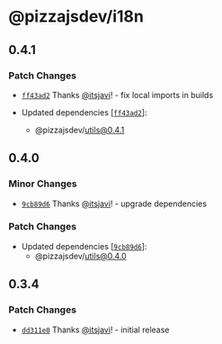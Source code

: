 # @pizzajsdev/i18n

## 0.4.1

### Patch Changes

- [`ff43ad2`](https://github.com/pizzajsdev/pizzajs/commit/ff43ad218d2857fe7e789892d86a25c05e9eeff1) Thanks
  [@itsjavi](https://github.com/itsjavi)! - fix local imports in builds

- Updated dependencies
  [[`ff43ad2`](https://github.com/pizzajsdev/pizzajs/commit/ff43ad218d2857fe7e789892d86a25c05e9eeff1)]:
  - @pizzajsdev/utils@0.4.1

## 0.4.0

### Minor Changes

- [`9cb89d6`](https://github.com/pizzajsdev/pizzajs/commit/9cb89d6c35870eaa0db3c67aea1713103f0b9313) Thanks
  [@itsjavi](https://github.com/itsjavi)! - upgrade dependencies

### Patch Changes

- Updated dependencies
  [[`9cb89d6`](https://github.com/pizzajsdev/pizzajs/commit/9cb89d6c35870eaa0db3c67aea1713103f0b9313)]:
  - @pizzajsdev/utils@0.4.0

## 0.3.4

### Patch Changes

- [`dd311e0`](https://github.com/pizzajsdev/pizzajs/commit/dd311e034e5b82e1f477382fab7a44aaaf9bf77b) Thanks
  [@itsjavi](https://github.com/itsjavi)! - initial release
